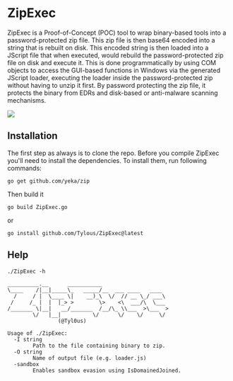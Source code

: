 # ZipExec
ZipExec is a Proof-of-Concept (POC) tool to wrap binary-based tools into a password-protected zip file. This zip file is then base64 encoded into a string that is rebuilt on disk. This encoded string is then loaded into a JScript file that when executed, would rebuild the password-protected zip file on disk and execute it. This is done programmatically by using COM objects to access the GUI-based functions in Windows via the generated JScript loader, executing the loader inside the password-protected zip without having to unzip it first. By password protecting the zip file, it protects the binary from EDRs and disk-based or anti-malware scanning mechanisms.


<img src="https://media.giphy.com/media/Ykm4xp5NnMlz9ohJbC/giphy.gif"/>


## Installation

The first step as always is to clone the repo. Before you compile ZipExec you'll need to install the dependencies. To install them, run following commands:
```
go get github.com/yeka/zip
```


Then build it

```
go build ZipExec.go
``` 
  
 or 
  
```
go install github.com/Tylous/ZipExec@latest
```

## Help
```
./ZipExec -h

__________.__      ___________                     
\____    /|__|_____\_   _____/__  ___ ____   ____  
  /     / |  \____ \|    __)_\  \/  // __ \_/ ___\ 
 /     /_ |  |  |_> >        \>    <\  ___/\  \___ 
/_______ \|__|   __/_______  /__/\_ \\___  >\___  >
        \/   |__|          \/      \/    \/     \/ 
                (@Tyl0us)

Usage of ./ZipExec:
  -I string
        Path to the file containing binary to zip.
  -O string
        Name of output file (e.g. loader.js)
  -sandbox
        Enables sandbox evasion using IsDomainedJoined.
```




